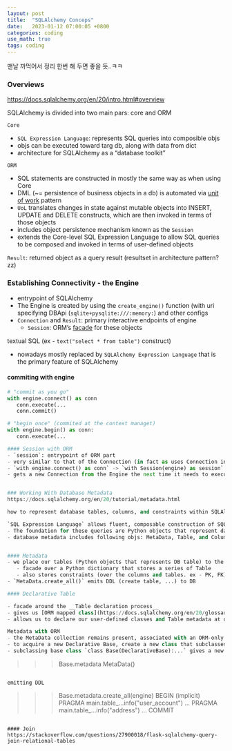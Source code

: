 ```yaml
---
layout: post
title:  "SQLAlchemy Conceps"
date:   2023-01-12 07:00:05 +0800
categories: coding
use_math: true
tags: coding
---
```


맨날 까먹어서 정리 한번 해 두면 좋을 듯..ㅋㅋ

### Overviews
https://docs.sqlalchemy.org/en/20/intro.html#overview

SQLAlchemy is divided into two main pars: core and ORM

`Core`
- `SQL Expression Language`: represents SQL queries into composible objs
- objs can be executed toward targ db, along with data from dict
- architecture for SQLAlchemy as a “database toolkit”

`ORM`
- SQL statements are constructed in mostly the same way as when using Core
- DML (~= persistence of business objects in a db) is automated via [unit of work](https://docs.sqlalchemy.org/en/20/glossary.html#term-unit-of-work) pattern
- `UoL` translates changes in state against mutable objects into INSERT, UPDATE and DELETE constructs, which are then invoked in terms of those objects
- includes object persistence mechanism known as the `Session`
- extends the Core-level SQL Expression Language to allow SQL queries to be composed and invoked in terms of user-defined objects

`Result`: returned object as a query result (resultset in architecture pattern?zz)

### Establishing Connectivity - the Engine
- entrypoint of SQLAlchemy
- The Engine is created by using the `create_engine()` function (with uri specifying DBApi (`sqlite+pysqlite:///:memory:`) and other configs
- `Connection` and `Result`: primary interactive endpoints of engine
   - `Session`: ORM’s [facade](https://docs.sqlalchemy.org/en/20/glossary.html#term-facade) for these objects

textual SQL (ex - `text("select * from table")` construct)
- nowadays mostly replaced by `SQLAlchemy Expression Language` that is the primary feature of SQLAlchemy

#### commiting with engine
```python
# "commit as you go"
with engine.connect() as conn
   conn.execute(...
   conn.commit()
```


```python
# "begin once" (commited at the context managet)
with engine.begin() as conn:
   conn.execute(...

#### Session with ORM
- `session`: entrypoint of ORM part
- very similar to that of the Connection (in fact as uses Connection inside)
- `with engine.connect() as conn` -> `with Session(engine) as session`
- gets a new Connection from the Engine the next time it needs to execute SQL against the database


### Working With Database Metadata
https://docs.sqlalchemy.org/en/20/tutorial/metadata.html

how to represent database tables, columns, and constraints within SQLAlchemy using the MetaData and related objects

`SQL Expression Language` allows fluent, composable construction of SQL queries
- The foundation for these queries are Python objects that represent database concepts like tables and columns, aka `database metadata`
- database metadata includes following objs: MetaData, Table, and Column


#### Metadata
- we place our tables (Python objects that represents DB table) to the `MetaData` object
   - facade over a Python dictionary that stores a series of Table
   - also stores constraints (over the columns and tables. ex - PK, FK)
- `MetaData.create_all()` emits DDL (create table, ...) to DB

#### Declarative Table

- facade around the __Table declaration process__
- gives us [ORM mapped class](https://docs.sqlalchemy.org/en/20/glossary.html#term-ORM-mapped-class), or just `mapped class`
- allows us to declare our user-defined classes and Table metadata at once

Metadata with ORM
- the MetaData collection remains present, associated with an ORM-only construct commonly referred to as the `Declarative Base`
- to acquire a new Declarative Base, create a new class that subclasses the SQLAlchemy DeclarativeBase class
- subclassing base class `class Base(DeclarativeBase):...` gives a new ORM mapped class

```
>>> Base.metadata
MetaData()
```

emitting DDL
```
>>> Base.metadata.create_all(engine)
BEGIN (implicit)
PRAGMA main.table_...info("user_account")
...
PRAGMA main.table_...info("address")
...
COMMIT
```

#### Join
https://stackoverflow.com/questions/27900018/flask-sqlalchemy-query-join-relational-tables
